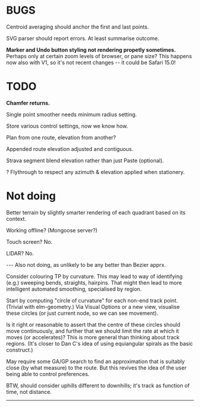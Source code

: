 

# BUGS

Centroid averaging should anchor the first and last points.

SVG parser should report errors. At least summarise outcome.

**Marker and Undo button styling not rendering propetly sometimes.**
Perhaps only at certain zoom levels of browser, or pane size?
This happens now also with V1, so it's not recent changes -- it could be Safari 15.0!

# TODO

**Chamfer returns.**

Single point smoother needs minimum radius setting.

Store various control settings, now we know how.

Plan from one route, elevation from another?

Appended route elevation adjusted and contiguous.

Strava segment blend elevation rather than just Paste (optional).

? Flythrough to respect any azimuth & elevation applied when stationery.

# Not doing

Better terrain by slightly smarter rendering of each quadrant based on its context.

Working offline? (Mongoose server?)

Touch screen? No.

LIDAR? No.

--- Also not doing, as unlikely to be any better than Bezier apprx.

Consider colouring TP by curvature.
This may lead to way of identifying (e.g.) sweeping bends, straights, hairpins.
That might then lead to more intelligent automated smoothing, specialised by region.

Start by computing "circle of curvature" for each non-end track point. (Trivial with elm-geometry.)
Via Visual Options or a new view, visualise these circles (or just current node, so we can see movement).

Is it right or reasonable to assert that the centre of these circles should move continuously,
and further that we should limit the rate at which it moves (or accelerates)?
This is more general than thinking about track regions.
(It's closer to Dan C's idea of using equiangular spirals as the basic construct.)

May require some GA/GP search to find an approximation that is suitably close (by what measure) to the route.
But this revives the idea of the user being able to control preferences.

BTW, should consider uphills different to downhills; it's track as function of time, not distance.

---

